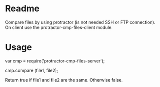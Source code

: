 # Readme
Compare files by using protractor (is not needed SSH or FTP connection). On client use the protractor-cmp-files-client module.


# Usage
var cmp = require('protractor-cmp-files-server');

cmp.compare (file1, file2);


Return true if file1 and file2 are the same. Otherwise false.
